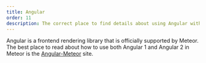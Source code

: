 ```yaml
---
title: Angular
order: 11
description: The correct place to find details about using Angular with Meteor
---
```


Angular is a frontend rendering library that is officially supported by Meteor. The best place to read about how to use both Angular 1 and Angular 2 in Meteor is the [Angular-Meteor](http://www.angular-meteor.com) site.